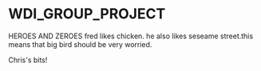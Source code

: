 # WDI_GROUP_PROJECT
HEROES AND ZEROES
fred likes chicken. he also likes seseame street.this means that big bird should be very worried. 

Chris's bits!
